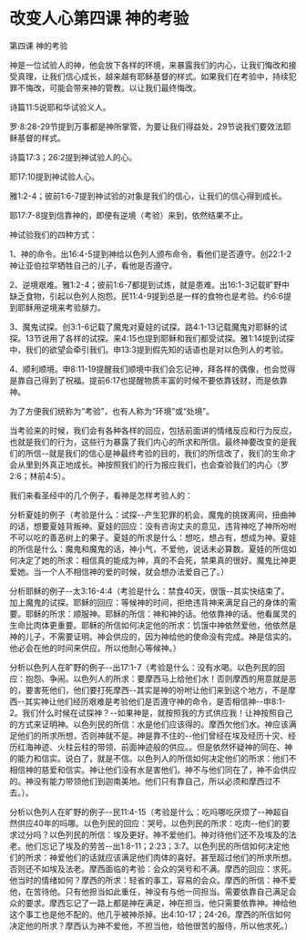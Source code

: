 # 改变人心第四课 神的考验



<p>第四课 神的考验</p>

<p>神是一位试验人的神，他会放下各样的环境，来暴露我们的内心，让我们悔改和接受真理，让我们信心成长，越来越有耶稣基督的样式。如果我们在考验中，持续犯罪不悔改，可能会带来神的管教。以让我们最终悔改。</p>

<p>诗篇11:5说耶和华试验义人。</p>

<p>罗·8:28-29节提到万事都是神所掌管，为要让我们得益处，29节说我们要效法耶稣基督的样式。</p>

<p>诗篇17:3；26:2提到神试验人的心。</p>

<p>耶17:10提到神试验人心。</p>

<p>雅1:2-4；彼前1:6-7提到神试验的对象是我们的信心，让我们的信心得到成长。</p>

<p>耶17:7-8提到信靠神的，即便有逆境（考验）来到，依然结果不止。</p>

<p>神试验我们的四种方式：</p>

<p>1、神的命令。出16:4-5提到神给以色列人颁布命令，看他们是否遵守。创22:1-2神让亚伯拉罕牺牲自己的儿子，看他是否遵守。</p>

<p>2、逆境艰难。雅1:2-4；彼前1:6-7都提到试炼，就是患难。出16:1-3记载旷野中缺乏食物，引起以色列人抱怨。民11:4-9提到总是一样的食物也是考验。约6:6提到耶稣用逆境来考验腓力。</p>

<p>3、魔鬼试探。创3:1-6记载了魔鬼对夏娃的试探。路4:1-13记载魔鬼对耶稣的试探。13节说用了各样的试探。来4:15也提到耶稣和我们都受试探。雅1:14提到试探中，我们的欲望会牵引我们。申13:3提到假先知的话语也是对以色列人的考验。</p>

<p>4、顺利顺境。申8:11-19提醒我们顺境中我们会忘记神，拜各样的偶像，也会觉得是靠自己得到了祝福。提前6:17也提醒物质丰富的时候不要依靠钱财，而是依靠神。</p>

<p>为了方便我们统称为“考验”，也有人称为“环境”或“处境”。</p>

<p>当考验来的时候，我们会有各种各样的回应，包括前面讲的情绪反应和行为反应，也就是我们的行为，这些行为暴露了我们内心的所求和所信。最终神要改变的是我们的所信--就是我们的信心是神最终考验的目的，我们的所信改了，我们的生命才会从里到外真正地成长。神按照我们的行为报应我们，也会查验我们的内心（罗2:6；林前4:5）。</p>

<p>我们来看圣经中的几个例子，看神是怎样考验人的：</p>

<p>分析夏娃的例子（考验是什么：试探--产生犯罪的机会。魔鬼的挑拨离间，扭曲神的话，想要夏娃背叛神。夏娃的回应：没有咨询丈夫的意见，违背神吃了神所吩咐不可以吃的善恶树上的果子。夏娃的所求是什么：想吃，想占有，想成为神。夏娃的所信是什么：魔鬼和魔鬼的话，神小气，不爱他，说话未必算数。夏娃的所信如何决定了她的所求：相信真的能成为神，真的不会死，禁果真的很好。魔鬼比神更爱她。当一个人不相信神的爱的时候，就会想办法爱自己了。）</p>

<p>分析耶稣的例子--太3:16-4:4（考验是什么：禁食40天，很饿--其实快结束了。加上魔鬼的试探。耶稣的回应：等候神的时间，拒绝违背神来满足自己的身体的需要。耶稣的所求：顺服神。耶稣的所信：神和神的话。他依靠神的话。他看属灵的生命比肉体更重要。耶稣的所信如何决定他的所求：饥饿中神依然爱他，他依然是神的儿子，不需要证明。神会供应的，因为神给他的使命没有完成。神是信实的。他必会在他的时间来供应。所以他耐心等候神。）</p>

<p>分析以色列人在旷野的例子--出17:1-7（考验是什么：没有水喝。以色列民的回应：抱怨、争闹。以色列人的所求：要摩西马上给他们水！否则摩西的用意就是恶的，要害死他们，他们要打死摩西--其实是神的吩咐让他们来到这个地方，不是摩西--其实神让他们经历艰难是考验他们是否遵守神的命令，是否相信神--申8:1-2。我们什么时候在试探神？--如果神是，就按照我的方式供应我！让神按照自己的方式来证明神。以色列民的所信：水是他们应该得的。摩西欠他们水。神应该满足他们的所求所想，否则神就不是。神是靠不住的--他们曾经在埃及经历十灾、经历红海神迹、火柱云柱的带领、前面神迹般的供应。。但是依然怀疑神的同在、神的能力和信实。说白了，就是不信。以色列人的所信如何决定他们的所求：他们不相信神的慈爱和信实。神让他们没有水是害他们。神不与他们同在了，神不会供应的。神没有能力带领他们到迦南美地。他们只有靠自己，所以必须和摩西过不去。）。</p>

<p>分析以色列人在旷野的例子--民11:4-15（考验是什么：吃吗哪吃厌烦了--神超自然供应40年的吗哪。以色列民的回应：哭号。以色列民的所求：吃肉--他们的要求过分吗？以色列民的所信：埃及更好。神不爱他们。神对待他们还不及埃及的法老。他们忘记了埃及的劳苦--出1:8-11；2:23；3:7。以色列民的所信如何决定他们的所求：神爱他们的话就应该满足他们肉体的喜好。甚至超过他们的所求所想。否则还不如埃及法老。摩西面临的考验：会众的哭号和不满。摩西的回应：求死。他当时的情绪如何？摩西的所求：轻省的事工，容易的会众。摩西的所信：神不爱他，在苦待他。只有他担当如此重任，神没有与他一同担当。需要依靠自己满足会众的要求。摩西忘记了一路上都是神在满足，神在担当，他只需要依靠神。神给他这个事工也是他不配的。他几乎被神杀掉。出4:10-17；24-26。摩西的所信如何决定他的所求？摩西认为神不爱他，不担当他，给他很苦的服侍，所以他求死。）</p>